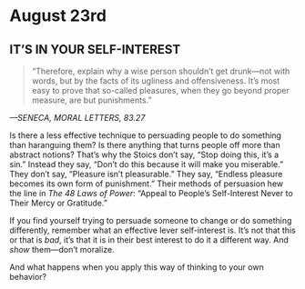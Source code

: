 # August 23rd
## IT’S IN YOUR SELF-INTEREST

> “Therefore, explain why a wise person shouldn’t get drunk—not with words, but by the facts of its ugliness and offensiveness. It’s most easy to prove that so-called pleasures, when they go beyond proper measure, are but punishments.”

*—SENECA, MORAL LETTERS, 83.27*

Is there a less effective technique to persuading people to do something than haranguing them? Is there anything that turns people off more than abstract notions? That’s why the Stoics don’t say, “Stop doing this, it’s a sin.” Instead they say, “Don’t do this because it will make you miserable.” They don’t say, “Pleasure isn’t pleasurable.” They say, “Endless pleasure becomes its own form of punishment.” Their methods of persuasion hew the line in *The* *48 Laws of Power*: “Appeal to People’s Self-Interest Never to Their Mercy or Gratitude.”

If you find yourself trying to persuade someone to change or do something differently, remember what an effective lever self-interest is. It’s not that this or that is *bad*, it’s that it is in their best interest to do it a different way. And *show* them—don’t moralize.

And what happens when you apply this way of thinking to your own behavior?

